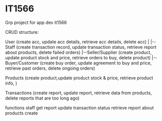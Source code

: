 # IT1566
Grp project for app dev it1566

CRUD structure:

User (create acc, update acc details, retrieve acc details, delete acc)
|
|--Staff (create transaction record, update transaction status, retrieve report about products, delete failed orders)
|--Seller/Supplier (create product, update product stock and price, retrieve orders to buy, delete product)
|--Buyer/Customer (create buy order, update agreement to buy and price, retrieve past orders, delete ongoing orders)

Products (create product,update product stock & price, retrieve product info, )

Transactions (create report, update report, retrieve data from products, delete reports that are too long ago)

functions staff
get report
update transaction status
retrieve report about products
create
